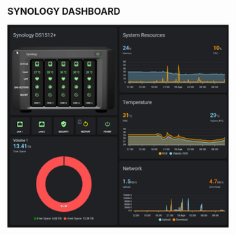 ## SYNOLOGY DASHBOARD



![Synology Overview](/dashboards/synology-dashboard/img/synology-dashboard.png)

&nbsp;

&nbsp;

